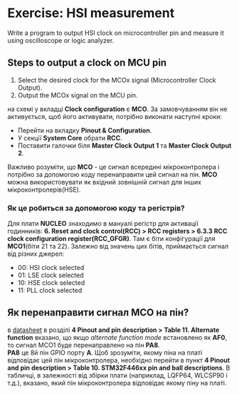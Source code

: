 # Exercise: HSI measurement
Write a program to output HSI clock on microcontroller pin and measure it using oscilloscope or logic analyzer.

## Steps to output a clock on MCU pin
1. Select the desired clock for the MCOx signal (Microcontroller Clock Output).
2. Output the MCOx signal on the MCU pin.

на схемі у вкладці **Clock configuration** є **MCO**. За замовчуванням він не активується, щоб його активувати, потрібно виконати наступні кроки:
- Перейти на вкладку **Pinout & Configuration**.
- У секції **System Core** обрати **RCC**.
- Поставити галочки біля **Master Clock Output 1** та **Master Clock Output 2**.

Важливо розуміти, що **MCO** - це сигнал всередині мікроконтролера і потрібно за допомогою коду перенаправити цей сигнал на пін. **MCO** можна використовувати як вхідний зовнішній сигнал для інших мікроконтролерів(HSE).

### Як це робиться за допомогою коду та регістрів?
Для плати **NUCLEO** знаходимо в мануалі регістр для активації годинників: **6. Reset and clock control(RCC) > RCC registers > 6.3.3 RCC clock configuration register(RCC_GFGR)**. Там є біти конфігурації для **MCO1**(біти 21 та 22). Залежно від значень цих бітів, приймається сигнал від різних джерел:
- 00: HSI clock selected
- 01: LSE clock selected
- 10: HSE clock selected
- 11: PLL clock selected

## Як перенаправити сигнал MCO на пін?
в [datasheet](https://www.st.com/resource/en/datasheet/stm32f446re.pdf) в розділі **4 Pinout and pin description > Table 11. Alternate function** вказано, що якщо *alternate function mode* встановлено як **AF0**, то сигнал MCO1 буде перенаправлено на пін **PA8**.  
**PA8** це 8й пін GPIO порту **A**. Щоб зрозуміти, якому піна на платі відповідає цей пін мікроконтролера, необхідно перейти в пункт **4 Pinout and pin description > Table 10. STM32F446xx pin and ball descriptions**. В табличці, в залежності від збірки плати (наприклад, LQFP64, WLCSP90 і т.д.), вказано, який пін мікроконтролера відповідає якому піну на платі.